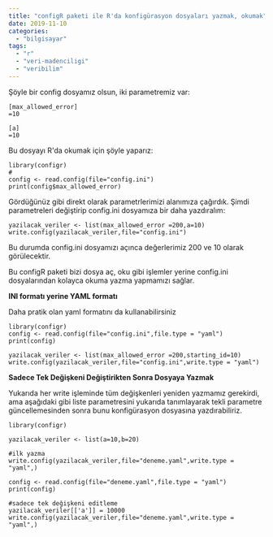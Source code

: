 ```yaml
---
title: "configR paketi ile R'da konfigürasyon dosyaları yazmak, okumak"
date: 2019-11-10
categories: 
  - "bilgisayar"
tags: 
  - "r"
  - "veri-madenciligi"
  - "veribilim"
---
```


Şöyle bir config dosyamız olsun, iki parametremiz var:

```
[max_allowed_error]
=10

[a]
=10

```

Bu dosyayı R'da okumak için şöyle yaparız:

```
library(configr)
#
config <- read.config(file="config.ini")
print(config$max_allowed_error)
```

Gördüğünüz gibi direkt olarak parametrlerimizi alanımıza çağırdık. Şimdi parametreleri değiştirip config.ini dosyamıza bir daha yazdıralım:

```
yazilacak_veriler <- list(max_allowed_error =200,a=10)
write.config(yazilacak_veriler,file="config.ini")
```

Bu durumda config.ini dosyamızı açınca değerlerimiz 200 ve 10 olarak görülecektir.

Bu configR paketi bizi dosya aç, oku gibi işlemler yerine config.ini dosyalarından kolayca okuma yazma yapmamızı sağlar.

**INI formatı yerine YAML formatı**

Daha pratik olan yaml formatını da kullanabilirsiniz

```
library(configr)
config <- read.config(file="config.ini",file.type = "yaml")
print(config)

yazilacak_veriler <- list(max_allowed_error =200,starting_id=10)
write.config(yazilacak_veriler,file="config.ini",write.type = "yaml")
```

**Sadece Tek Değişkeni Değiştirikten Sonra Dosyaya Yazmak**

Yukarıda her write işleminde tüm değişkenleri yeniden yazmamız gerekirdi, ama aşağıdaki gibi liste parametresini yukarıda tanımlayarak tekli parametre güncellemesinden sonra bunu konfigürasyon dosyasına yazdırabiliriz.

```
library(configr)

yazilacak_veriler <- list(a=10,b=20)

#ilk yazma
write.config(yazilacak_veriler,file="deneme.yaml",write.type = "yaml",)

config <- read.config(file="deneme.yaml",file.type = "yaml")
print(config)

#sadece tek değişkeni editleme
yazilacak_veriler[['a']] = 10000
write.config(yazilacak_veriler,file="deneme.yaml",write.type = "yaml",)

```
